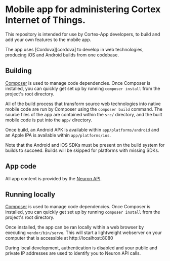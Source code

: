 # Mobile app for administering Cortex Internet of Things.

This repository is intended for use by Cortex-App developers, to build and add your own features to the mobile app.

The app uses [Cordova][cordova] to develop in web technologies, producing iOS and Android builds from one codebase.

## Building

[Composer][composer] is used to manage code dependencies. Once Composer is installed, you can quickly get set up by running `composer install` from the project's root directory.

All of the build process that transform source web technologies into native mobile code are run by Composer using the `composer build` command. The source files of the app are contained within the `src/` directory, and the built mobile code is put into the `app/` directory.

Once build, an Android APK is available within `app/platforms/android` and an Apple IPA is available within `app/platforms/ios`.

Note that the Android and iOS SDKs must be present on the build system for builds to succeed. Builds will be skipped for platforms with missing SDKs.

## App code

All app content is provided by the [Neuron API][neuron].

## Running locally

[Composer][composer] is used to manage code dependencies. Once Composer is installed, you can quickly get set up by running `composer install` from the project's root directory.

Once installed, the app can be ran locally within a web browser by executing `vendor/bin/serve`. This will start a lightweight webserver on your computer that is accessible at http://localhost:8080

During local development, authentication is disabled and your public and private IP addresses are used to identify you to Neuron API calls.

[composer]: https://getcomposer.org
[neuron]: https://github.com/ArtificialMinds/Neuron